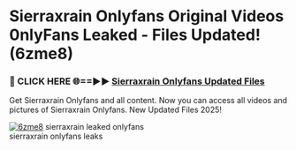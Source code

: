# Sierraxrain Onlyfans Original Videos 0nlyFans Leaked - Files Updated! (6zme8)

<h3>🔴 CLICK HERE 🌐==►► <a href="https://tinyurl.com/2jnfzry5" rel="nofollow">Sierraxrain Onlyfans Updated Files</a></h3>

Get Sierraxrain Onlyfans and all content. Now you can access all videos and pictures of Sierraxrain Onlyfans. New Updated Files 2025!

[![6zme8](https://i.imgur.com/GyGTBgg.gif)](https://tinyurl.com/2jnfzry5)
sierraxrain leaked onlyfans<br>
sierraxrain onlyfans leaks